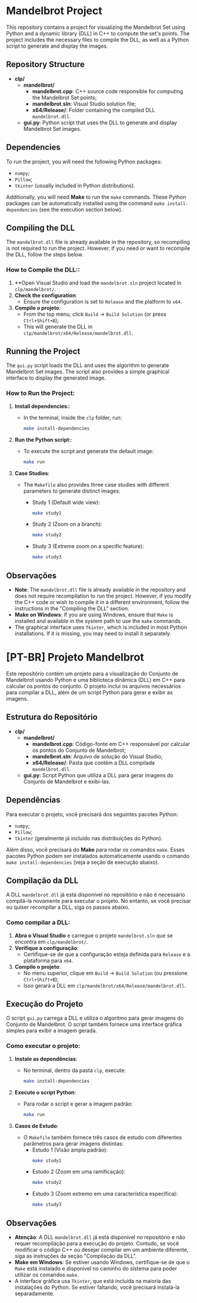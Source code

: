 # Mandelbrot Project

This repository contains a project for visualizing the Mandelbrot Set using Python and a dynamic library (DLL) in C++ to compute the set's points. The project includes the necessary files to compile the DLL, as well as a Python script to generate and display the images.

## Repository Structure

- **clp/**
  - **mandelbrot/**
    - **mandelbrot.cpp**: C++ source code responsible for computing the Mandelbrot Set points;
    - **mandelbrot.sln**: Visual Studio solution file;
    - **x64/Release/**: Folder containing the compiled DLL `mandelbrot.dll`.
  - **gui.py**: Python script that uses the DLL to generate and display Mandelbrot Set images.

## Dependencies

To run the project, you will need the following Python packages:

- `numpy`;
- `Pillow`;
- `tkinter` (usually included in Python distributions).

Additionally, you will need **Make** to run the `make` commands.
These Python packages can be automatically installed using the command `make install-dependencies` (see the execution section below).

## Compiling the DLL

The `mandelbrot.dll` file is already available in the repository, so recompiling is not required to run the project. However, if you need or want to recompile the DLL, follow the steps below.

### How to Compile the DLL::

1. **Open Visual Studio and load the `mandelbrot.sln` project located in `clp/mandelbrot/`.
2. **Check the configuration**:
   - Ensure the configuration is set to `Release` and the platform to `x64`.
3. **Compile o projeto**:
   - From the top menu, click `Build` -> `Build Solution` (or press `Ctrl+Shift+B`);
   - This will generate the DLL in `clp/mandelbrot/x64/Release/mandelbrot.dll`.

## Running the Project

The `gui.py` script loads the DLL and uses the algorithm to generate Mandelbrot Set images. The script also provides a simple graphical interface to display the generated image.

### How to Run the Project:

1. **Install dependencies:**:

   - In the terminal, inside the `clp` folder, run:
  
     ```bash
     make install-dependencies
     ```

2. **Run the Python script:**:

   - To execute the script and generate the default image:
  
     ```bash
     make run
     ```

3. **Case Studies**:

   - The `Makefile` also provides three case studies with different parameters to generate distinct images:
     - Study 1 (Default wide view):
  
       ```bash
       make study1
       ```
       
     - Study 2 (Zoom on a branch):
  
       ```bash
       make study2
       ```
       
     - Study 3 (Extreme zoom on a specific feature):
  
       ```bash
       make study3
       ```

## Observações

- **Note**: The `mandelbrot.dll` file is already available in the repository and does not require recompilation to run the project. However, if you modify the C++ code or wish to compile it in a different environment, follow the instructions in the "Compiling the DLL" section.
- **Make on Windows**: If you are using Windows, ensure that `Make` is installed and available in the system path to use the `make` commands.
- The graphical interface uses `Tkinter`, which is included in most Python installations. If it is missing, you may need to install it separately.


# [PT-BR] Projeto Mandelbrot

Este repositório contém um projeto para a visualização do Conjunto de Mandelbrot usando Python e uma biblioteca dinâmica (DLL) em C++ para calcular os pontos do conjunto. O projeto inclui os arquivos necessários para compilar a DLL, além de um script Python para gerar e exibir as imagens.

## Estrutura do Repositório

- **clp/**
  - **mandelbrot/**
    - **mandelbrot.cpp**: Código-fonte em C++ responsável por calcular os pontos do Conjunto de Mandelbrot;
    - **mandelbrot.sln**: Arquivo de solução do Visual Studio;
    - **x64/Release/**: Pasta que contém a DLL compilada `mandelbrot.dll`.
  - **gui.py**: Script Python que utiliza a DLL para gerar imagens do Conjunto de Mandelbrot e exibi-las.

## Dependências

Para executar o projeto, você precisará dos seguintes pacotes Python:

- `numpy`;
- `Pillow`;
- `tkinter` (geralmente já incluído nas distribuições do Python).

Além disso, você precisará do **Make** para rodar os comandos `make`.
Esses pacotes Python podem ser instalados automaticamente usando o comando `make install-dependencies` (veja a seção de execução abaixo).

## Compilação da DLL

A DLL `mandelbrot.dll` já está disponível no repositório e não é necessário compilá-la novamente para executar o projeto. No entanto, se você precisar ou quiser recompilar a DLL, siga os passos abaixo.

### Como compilar a DLL:

1. **Abra o Visual Studio** e carregue o projeto `mandelbrot.sln` que se encontra em `clp/mandelbrot/`.
2. **Verifique a configuração**:
   - Certifique-se de que a configuração esteja definida para `Release` e a plataforma para `x64`.
3. **Compile o projeto**:
   - No menu superior, clique em `Build` -> `Build Solution` (ou pressione `Ctrl+Shift+B`);
   - Isso gerará a DLL em `clp/mandelbrot/x64/Release/mandelbrot.dll`.

## Execução do Projeto

O script `gui.py` carrega a DLL e utiliza o algoritmo para gerar imagens do Conjunto de Mandelbrot. O script também fornece uma interface gráfica simples para exibir a imagem gerada.

### Como executar o projeto:

1. **Instale as dependências**:

   - No terminal, dentro da pasta `clp`, execute:
     ```bash
     make install-dependencies
     ```

2. **Execute o script Python**:

   - Para rodar o script e gerar a imagem padrão:
     ```bash
     make run
     ```

3. **Casos de Estudo**:

   - O `Makefile` também fornece três casos de estudo com diferentes parâmetros para gerar imagens distintas:
     - Estudo 1 (Visão ampla padrão):
       ```bash
       make study1
       ```
     - Estudo 2 (Zoom em uma ramificação):
       ```bash
       make study2
       ```
     - Estudo 3 (Zoom extremo em uma característica específica):
       ```bash
       make study3
       ```

## Observações

- **Atenção**: A DLL `mandelbrot.dll` já está disponível no repositório e não requer recompilação para a execução do projeto. Contudo, se você modificar o código C++ ou desejar compilar em um ambiente diferente, siga as instruções da seção "Compilação da DLL".
- **Make em Windows**: Se estiver usando Windows, certifique-se de que o `Make` está instalado e disponível no caminho do sistema para poder utilizar os comandos `make`.
- A interface gráfica usa `Tkinter`, que está incluída na maioria das instalações do Python. Se estiver faltando, você precisará instalá-la separadamente.

